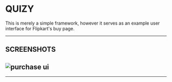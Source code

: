 # QUIZY

This is merely a simple framework, however it serves as an example user interface for Flipkart's buy page.
***
## SCREENSHOTS
![purchase ui](https://github.com/shivenducs1136/FlipkartPurchaseUI/fclone.jpg)
-----------------------------------------------------------------------------
***


